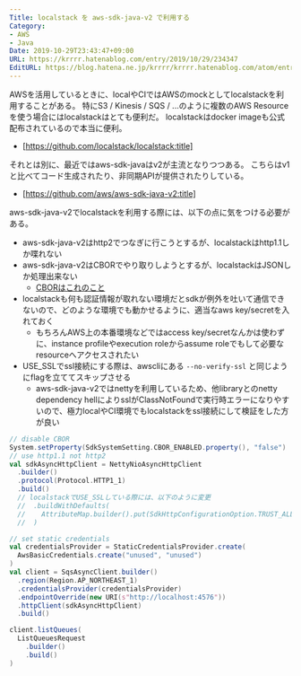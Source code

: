```yaml
---
Title: localstack を aws-sdk-java-v2 で利用する
Category:
- AWS
- Java
Date: 2019-10-29T23:43:47+09:00
URL: https://krrrr.hatenablog.com/entry/2019/10/29/234347
EditURL: https://blog.hatena.ne.jp/krrrr/krrrr.hatenablog.com/atom/entry/26006613457745452
---
```


AWSを活用しているときに、localやCIではAWSのmockとしてlocalstackを利用することがある。
特にS3 / Kinesis / SQS / ...のように複数のAWS Resourceを使う場合にはlocalstackはとても便利だ。
localstackはdocker imageも公式配布されているので本当に便利。

- [https://github.com/localstack/localstack:title]

それとは別に、最近ではaws-sdk-javaはv2が主流となりつつある。
こちらはv1と比べてコード生成されたり、非同期APIが提供されたりしている。

- [https://github.com/aws/aws-sdk-java-v2:title]

aws-sdk-java-v2でlocalstackを利用する際には、以下の点に気をつける必要がある。

- aws-sdk-java-v2はhttp2でつなぎに行こうとするが、localstackはhttp1.1しか喋れない
- aws-sdk-java-v2はCBORでやり取りしようとするが、localstackはJSONしか処理出来ない
  - [CBORはこれのこと](https://cbor.io/)
- localstackも何も認証情報が取れない環境だとsdkが例外を吐いて通信できないので、どのような環境でも動かせるように、適当なaws key/secretを入れておく
  - もちろんAWS上の本番環境などではaccess key/secretなんかは使わずに、instance profileやexecution roleからassume roleでもして必要なresourceへアクセスされたい
- USE_SSLでssl接続にする際は、awscliにある `--no-verify-ssl` と同じようにflagを立ててスキップさせる
  - aws-sdk-java-v2ではnettyを利用しているため、他libraryとのnetty dependency hellによりsslがClassNotFoundで実行時エラーになりやすいので、極力localやCI環境でもlocalstackをssl接続にして検証をした方が良い


```scala
// disable CBOR
System.setProperty(SdkSystemSetting.CBOR_ENABLED.property(), "false")
// use http1.1 not http2
val sdkAsyncHttpClient = NettyNioAsyncHttpClient
  .builder()
  .protocol(Protocol.HTTP1_1)
  .build()
  // localstackでUSE_SSLしている際には、以下のように変更
  //  .buildWithDefaults(
  //    AttributeMap.builder().put(SdkHttpConfigurationOption.TRUST_ALL_CERTIFICATES, java.lang.Boolean.TRUE).build()
  //  )

// set static credentials
val credentialsProvider = StaticCredentialsProvider.create(
  AwsBasicCredentials.create("unused", "unused")
)
val client = SqsAsyncClient.builder()
  .region(Region.AP_NORTHEAST_1)
  .credentialsProvider(credentialsProvider)
  .endpointOverride(new URI(s"http://localhost:4576"))
  .httpClient(sdkAsyncHttpClient)
  .build()

client.listQueues(
  ListQueuesRequest
    .builder()
    .build()
)
```

